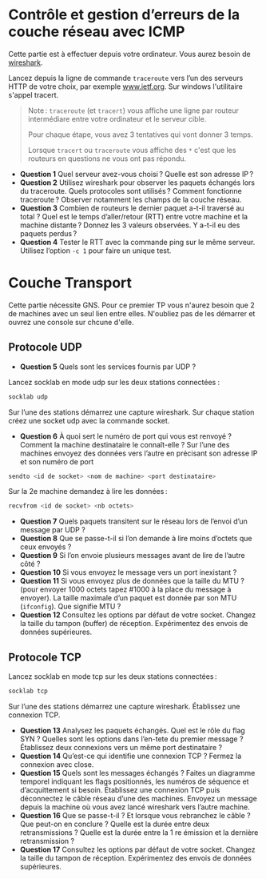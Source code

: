 # Contrôle et gestion d’erreurs de la couche réseau avec ICMP

Cette partie est à effectuer depuis votre ordinateur. Vous aurez besoin de [wireshark](https://www.wireshark.org/).

Lancez depuis la ligne de commande `traceroute` vers l’un des serveurs HTTP de votre choix, par exemple www.ietf.org.
Sur windows l'utilitaire s'appel tracert.

> Note : `traceroute` (et `tracert`) vous affiche une ligne par routeur intermédiare entre votre ordinateur et le serveur cible.
>
> Pour chaque étape, vous avez 3 tentatives qui vont donner 3 temps.
>
> Lorsque `tracert` ou `traceroute` vous affiche des `*` c'est que les routeurs en questions ne vous ont pas répondu.

- **Question 1** Quel serveur avez-vous choisi ? Quelle est son adresse IP ?
- **Question 2** Utilisez wireshark pour observer les paquets échangés lors du traceroute. Quels protocoles sont utilisés ? Comment fonctionne traceroute ? Observer notamment les champs de la couche réseau.
- **Question 3** Combien de routeurs le dernier paquet a-t-il traversé au total ? Quel est le temps d’aller/retour (RTT) entre votre machine et la machine distante ? Donnez les 3 valeurs observées. Y a-t-il eu des paquets perdus ?
- **Question 4** Tester le RTT avec la commande ping sur le même serveur. Utilisez l’option `-c 1` pour faire un unique test.

# Couche Transport

Cette partie nécessite GNS.
Pour ce premier TP vous n'aurez besoin que 2 de machines avec un seul lien entre elles.
N'oubliez pas de les démarrer et ouvrez une console sur chcune d'elle.

## Protocole UDP

- **Question 5** Quels sont les services fournis par UDP ?

Lancez socklab en mode udp sur les deux stations connectées :
```sh
socklab udp
```
Sur l’une des stations démarrez une capture wireshark. Sur chaque station créez une socket udp avec la commande socket.

- **Question 6** À quoi sert le numéro de port qui vous est renvoyé ? Comment la machine destinataire le connaı̂t-elle ?
Sur l’une des machines envoyez des données vers l’autre en précisant son adresse IP et son numéro de port
```sh
sendto <id de socket> <nom de machine> <port destinataire>
```
Sur la 2e machine demandez à lire les données :
```sh
recvfrom <id de socket> <nb octets>
```

- **Question 7** Quels paquets transitent sur le réseau lors de l’envoi d’un message par UDP ?
- **Question 8** Que se passe-t-il si l’on demande à lire moins d’octets que ceux envoyés ?
- **Question 9** Si l’on envoie plusieurs messages avant de lire de l’autre côté ?
- **Question 10** Si vous envoyez le message vers un port inexistant ?
- **Question 11** Si vous envoyez plus de données que la taille du MTU ? (pour envoyer 1000 octets tapez #1000 à la place du message à envoyer). La taille maximale d’un paquet est donnée par son MTU (`ifconfig`). Que signifie MTU ?
- **Question 12** Consultez les options par défaut de votre socket. Changez la taille du tampon (buffer) de réception. Expérimentez des envois de données supérieures.

## Protocole TCP

Lancez socklab en mode tcp sur les deux stations connectées :
```sh
socklab tcp
```
Sur l’une des stations démarrez une capture wireshark. Établissez une connexion TCP.
- **Question 13** Analysez les paquets échangés. Quel est le rôle du flag SYN ? Quelles sont les options dans l’en-tete du premier message ?
Établissez deux connexions vers un même port destinataire ?
- **Question 14** Qu’est-ce qui identifie une connexion TCP ?
Fermez la connexion avec close.
- **Question 15** Quels sont les messages échangés ? Faites un diagramme temporel indiquant les flags positionnés, les numéros de séquence et d’acquittement si besoin.
Établissez une connexion TCP puis déconnectez le câble réseau d’une des machines. Envoyez un message depuis la machine où vous avez lancé wireshark vers l’autre machine.
- **Question 16** Que se passe-t-il ? Et lorsque vous rebranchez le câble ? Que peut-on en conclure ? Quelle est la durée entre deux retransmissions ? Quelle est la durée entre la 1 re émission et la dernière retransmission ?
- **Question 17** Consultez les options par défaut de votre socket. Changez la taille du tampon de réception.
Expérimentez des envois de données supérieures.